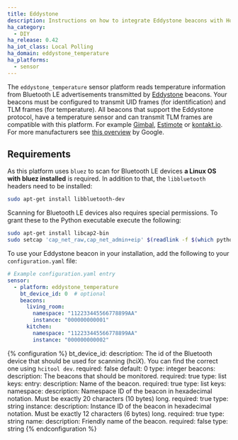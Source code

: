 ```yaml
---
title: Eddystone
description: Instructions on how to integrate Eddystone beacons with Home Assistant in order to receive temperature data.
ha_category:
  - DIY
ha_release: 0.42
ha_iot_class: Local Polling
ha_domain: eddystone_temperature
ha_platforms:
  - sensor
---
```


The `eddystone_temperature` sensor platform reads temperature information from Bluetooth LE advertisements transmitted by [Eddystone](https://en.wikipedia.org/wiki/Eddystone_(Google)) beacons. Your beacons must be configured to transmit UID frames (for identification) and TLM frames (for temperature).
All beacons that support the Eddystone protocol, have a temperature sensor and can transmit TLM frames are compatible with this platform. For example [Gimbal](https://store.gimbal.com/collections/beacons/), [Estimote](https://estimote.com/) or [kontakt.io](https://kontakt.io/). For more manufacturers see [this overview](https://developers.google.com/beacons/eddystone#beacon_manufacturers) by Google.

## Requirements

As this platform uses `bluez` to scan for Bluetooth LE devices **a Linux OS with bluez installed** is required. In addition to that, the `libbluetooth` headers need to be installed:

```bash
sudo apt-get install libbluetooth-dev
```

Scanning for Bluetooth LE devices also requires special permissions. To grant these to the Python executable execute the following:

```bash
sudo apt-get install libcap2-bin
sudo setcap 'cap_net_raw,cap_net_admin+eip' $(readlink -f $(which python3))
```

To use your Eddystone beacon in your installation, add the following to your `configuration.yaml` file:

```yaml
# Example configuration.yaml entry
sensor:
  - platform: eddystone_temperature
    bt_device_id: 0  # optional
    beacons:
      living_room:
        namespace: "112233445566778899AA"
        instance: "000000000001"
      kitchen:
        namespace: "112233445566778899AA"
        instance: "000000000002"
```

{% configuration %}
bt_device_id:
  description: The id of the Bluetooth device that should be used for scanning (hci*X*). You can find the correct one using `hcitool dev`.
  required: false
  default: 0
  type: integer
beacons:
  description: The beacons that should be monitored.
  required: true
  type: list
  keys:
    entry:
      description: Name of the beacon.
      required: true
      type: list
      keys:
        namespace:
          description: Namespace ID of the beacon in hexadecimal notation. Must be exactly 20 characters (10 bytes) long.
          required: true
          type: string
        instance:
          description: Instance ID of the beacon in hexadecimal notation. Must be exactly 12 characters (6 bytes) long.
          required: true
          type: string
        name:
          description: Friendly name of the beacon.
          required: false
          type: string
{% endconfiguration %}
